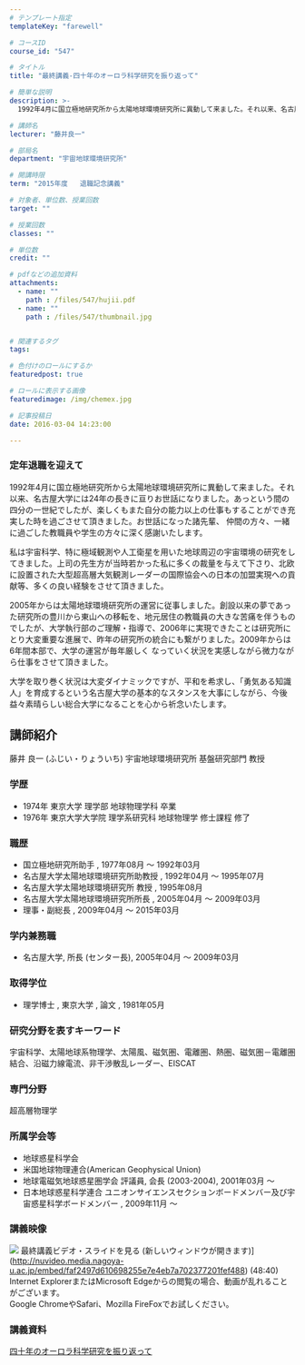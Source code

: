 ```yaml
---
# テンプレート指定
templateKey: "farewell"

# コースID
course_id: "547"

# タイトル
title: "最終講義-四十年のオーロラ科学研究を振り返って"

# 簡単な説明
description: >-
  1992年4月に国立極地研究所から太陽地球環境研究所に異動して来ました。それ以来、名古屋大学には24年の長きに亘りお世話になりました。あっという間の四分の一世紀でしたが、楽しくもまた自分の能力以上...

# 講師名
lecturer: "藤井良一"

# 部局名
department: "宇宙地球環境研究所"

# 開講時限
term: "2015年度	退職記念講義"

# 対象者、単位数、授業回数
target: ""

# 授業回数
classes: ""

# 単位数
credit: ""

# pdfなどの追加資料
attachments: 
  - name: "" 
    path : /files/547/hujii.pdf
  - name: "" 
    path : /files/547/thumbnail.jpg


# 関連するタグ
tags:

# 色付けのロールにするか
featuredpost: true

# ロールに表示する画像
featuredimage: /img/chemex.jpg

# 記事投稿日
date: 2016-03-04 14:23:00

---
```

### 定年退職を迎えて

1992年4月に国立極地研究所から太陽地球環境研究所に異動して来ました。それ以来、名古屋大学には24年の長きに亘りお世話になりました。あっという間の四分の一世紀でしたが、楽しくもまた自分の能力以上の仕事もすることができ充実した時を過ごさせて頂きました。お世話になった諸先輩、 仲間の方々、一緒に過ごした教職員や学生の方々に深く感謝いたします。

私は宇宙科学、特に極域観測や人工衛星を用いた地球周辺の宇宙環境の研究をしてきました。上司の先生方が当時若かった私に多くの裁量を与えて下さり、北欧に設置された大型超高層大気観測レーダーの国際協会への日本の加盟実現への貢献等、多くの良い経験をさせて頂きました。 

2005年からは太陽地球環境研究所の運営に従事しました。創設以来の夢であった研究所の豊川から東山への移転を、地元居住の教職員の大きな苦痛を伴うものでしたが、大学執行部のご理解・指導で、2006年に実現できたことは研究所にとり大変重要な進展で、昨年の研究所の統合にも繋がりました。2009年からは6年間本部で、大学の運営が毎年厳しく なっていく状況を実感しながら微力ながら仕事をさせて頂きました。 

大学を取り巻く状況は大変ダイナミックですが、平和を希求し、「勇気ある知識人」を育成するという名古屋大学の基本的なスタンスを大事にしながら、今後益々素晴らしい総合大学になることを心から祈念いたします。
## 講師紹介

藤井 良一 (ふじい・りょういち) 宇宙地球環境研究所 基盤研究部門 教授 

### 学歴

  * 1974年 東京大学 理学部 地球物理学科 卒業
  * 1976年 東京大学大学院 理学系研究科 地球物理学 修士課程 修了

### 職歴

  * 国立極地研究所助手 , 1977年08月 ～ 1992年03月
  * 名古屋大学太陽地球環境研究所助教授 , 1992年04月 ～ 1995年07月
  * 名古屋大学太陽地球環境研究所 教授 , 1995年08月
  * 名古屋大学太陽地球環境研究所所長 , 2005年04月 ～ 2009年03月
  * 理事・副総長 , 2009年04月 ～ 2015年03月

### 学内兼務職

  * 名古屋大学, 所長 (センター長), 2005年04月 ～ 2009年03月

### 取得学位

  * 理学博士 , 東京大学 , 論文 , 1981年05月

### 研究分野を表すキーワード

宇宙科学、太陽地球系物理学、太陽風、磁気圏、電離圏、熱圏、磁気圏－電離圏結合、沿磁力線電流、非干渉散乱レーダー、EISCAT 

### 専門分野

超高層物理学

### 所属学会等

  * 地球惑星科学会
  * 米国地球物理連合(American Geophysical Union)
  * 地球電磁気地球惑星圏学会 評議員, 会長 (2003-2004), 2001年03月 ～
  * 日本地球惑星科学連合 ユニオンサイエンスセクションボードメンバー及び宇宙惑星科学ボードメンバー , 2009年11月 ～
### 講義映像


![](/files/547/thumbnail.jpg) 最終講義ビデオ・スライドを見る (新しいウィンドウが開きます)](http://nuvideo.media.nagoya-u.ac.jp/embed/faf2497d610698255e7e4eb7a702377201fef488) (48:40)  
Internet ExplorerまたはMicrosoft Edgeからの閲覧の場合、動画が乱れることがございます。  
Google ChromeやSafari、Mozilla FireFoxでお試しください。 

### 講義資料


[四十年のオーロラ科学研究を振り返って](/files/547/hujii.pdf) 
